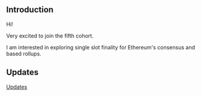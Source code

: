 ## Introduction

Hi! 

Very excited to join the fifth cohort. 

I am interested in exploring single slot finality for Ethereum's consensus and based rollups. 


## Updates

[Updates](https://hackmd.io/@rodrigoh)
